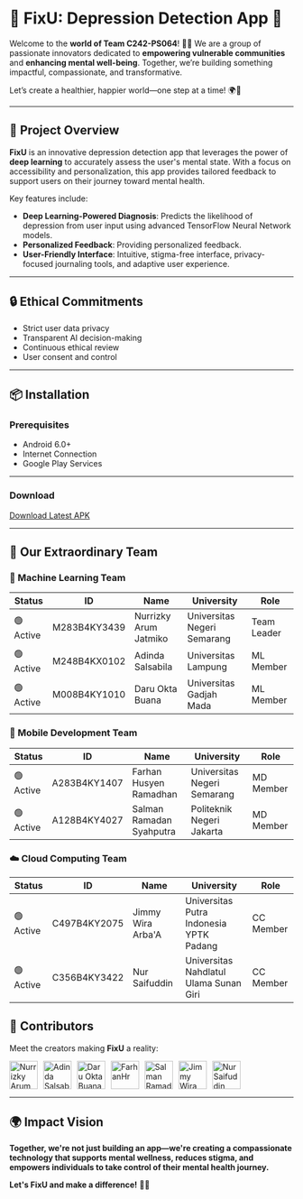 # 💚 **FixU: Depression Detection App** 🌱  

Welcome to the **world of Team C242-PS064**! 💪✨ We are a group of passionate innovators dedicated to **empowering vulnerable communities** and **enhancing mental well-being**. Together, we’re building something impactful, compassionate, and transformative.

Let’s create a healthier, happier world—one step at a time! 🌍💙  

---

## 🌟 **Project Overview**  

**FixU** is an innovative depression detection app that leverages the power of **deep learning** to accurately assess the user's mental state. With a focus on accessibility and personalization, this app provides tailored feedback to support users on their journey toward mental health.


Key features include:  
- **Deep Learning-Powered Diagnosis**: Predicts the likelihood of depression from user input using advanced TensorFlow Neural Network models.  
- **Personalized Feedback**: Providing personalized feedback. 
- **User-Friendly Interface**: Intuitive, stigma-free interface, privacy-focused journaling tools, and adaptive user experience.  

---
## 🔒 Ethical Commitments

- Strict user data privacy
- Transparent AI decision-making
- Continuous ethical review
- User consent and control

---
## 📦 Installation

### Prerequisites
- Android 6.0+
- Internet Connection
- Google Play Services

---
### Download
[Download Latest APK](link-to-apk)

---
## 👥 Our Extraordinary Team

### 🔬 Machine Learning Team
| Status | ID | Name | University | Role |
|--------|----|----- |------------|------|
| 🟢 Active | M283B4KY3439 | Nurrizky Arum Jatmiko | Universitas Negeri Semarang | Team Leader |
| 🟢 Active | M248B4KX0102 | Adinda Salsabila | Universitas Lampung | ML Member |
| 🟢 Active | M008B4KY1010 | Daru Okta Buana | Universitas Gadjah Mada | ML Member |

### 📱 Mobile Development Team
| Status | ID | Name | University | Role |
|--------|----|----- |------------|------|
| 🟢 Active | A283B4KY1407 | Farhan Husyen Ramadhan | Universitas Negeri Semarang | MD Member |
| 🟢 Active | A128B4KY4027 | Salman Ramadan Syahputra | Politeknik Negeri Jakarta | MD Member |

### ☁️ Cloud Computing Team
| Status | ID | Name | University | Role |
|--------|----|----- |------------|------|
| 🟢 Active | C497B4KY2075 | Jimmy Wira Arba'A | Universitas Putra Indonesia YPTK Padang | CC Member |
| 🟢 Active | C356B4KY3422 | Nur Saifuddin | Universitas Nahdlatul Ulama Sunan Giri | CC Member |

## 🧚 **Contributors**  

Meet the creators making **FixU** a reality:  


<div style="display: flex; gap: 10px; align-items: center;">
  <a href="https://github.com/nurrizkyaj"><img src="https://github.com/nurrizkyaj.png" width="50" height="50" alt="Nurrizky Arum Jatmiko"></a>
  <a href="https://github.com/raionclaire"><img src="https://github.com/raionclaire.png" width="50" height="50" alt="Adinda Salsabila"></a>
  <a href="https://github.com/daruoktab"><img src="https://github.com/daruoktab.png" width="50" height="50" alt="Daru Okta Buana"></a>
  <a href="https://github.com/farhanhr"><img src="https://github.com/farhanhr.png" width="50" height="50" alt="FarhanHr"></a>
  <a href="https://github.com/salmanramadhan"><img src="https://github.com/salmanramadhan.png" width="50" height="50" alt="Salman Ramadan Syahputra"></a>
  <a href="https://github.com/jimmywiraarbaa"><img src="https://github.com/jimmywiraarbaa.png" width="50" height="50" alt="Jimmy Wira Arba’A"></a>
  <a href="https://github.com/dinDynamiX"><img src="https://github.com/dinDynamiX.png" width="50" height="50" alt="Nur Saifuddin"></a>
</div>


---
## 🌍 Impact Vision

**Together, we're not just building an app—we're creating a compassionate technology that supports mental wellness, reduces stigma, and empowers individuals to take control of their mental health journey.** 

**Let's FixU and make a difference!** 🌱💪
